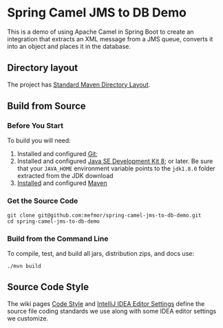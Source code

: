 # Spring Camel JMS to DB Demo
This is a demo of using Apache Camel in Spring Boot to create an integration that extracts an XML message from 
a JMS queue, converts it into an object and places it in the database.

## Directory layout
The project has [Standard Maven Directory Layout](https://maven.apache.org/guides/introduction/introduction-to-the-standard-directory-layout.html).

## Build from Source

### Before You Start
To build you will need:
1) Installed and configured [Git](https://help.github.com/en/github/getting-started-with-github/set-up-git);
2) Installed and configured [Java SE Development Kit 8](https://www.oracle.com/technetwork/java/javase/downloads/index.html); 
or later. Be sure that your ```JAVA_HOME``` environment variable points to 
the ```jdk1.8.0``` folder extracted from the JDK download
3) [Installed](https://maven.apache.org/install.html) and configured [Maven](https://maven.apache.org/download.cgi)

### Get the Source Code
```shell script
git clone git@github.com:mefmor/spring-camel-jms-to-db-demo.git
cd spring-camel-jms-to-db-demo
```

### Build from the Command Line
To compile, test, and build all jars, distribution zips, and docs use:
```shell script
./mvn build
```

## Source Code Style
The wiki pages [Code Style](https://github.com/spring-projects/spring-framework/wiki/Code-Style) 
and [IntelliJ IDEA Editor Settings](https://github.com/spring-projects/spring-framework/wiki/IntelliJ-IDEA-Editor-Settings) 
define the source file coding standards we use along with some IDEA editor settings we customize.
